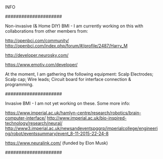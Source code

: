 INFO

#####################

Non-invasive (& Home DIY) BMI - I am currently working on this with collaborations from other members from:

http://openbci.com/community/
http://openbci.com/index.php/forum/#/profile/2487/Harry_M

http://developer.neurosky.com/

https://www.emotiv.com/developer/

At the moment, I am gathering the following equipment:
Scalp Electrodes; Scalp cap; Wire leads; Circuit board for interface connection & programming.

#####################

Invasive BMI - I am not yet working on these. Some more info:

https://www.imperial.ac.uk/hamlyn-centre/research/robotics/brain-computer-interface/
http://www.imperial.ac.uk/bio-inspired-technology/research/neural/
http://www3.imperial.ac.uk/newsandeventspggrp/imperialcollege/engineering/robot/eventssummary/event_8-11-2015-22-24-8

https://www.neuralink.com/
(funded by Elon Musk)

#####################
